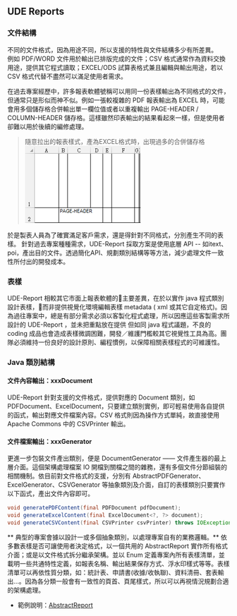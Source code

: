 ## UDE Reports

### 文件結構

不同的文件格式，因為用途不同，所以支援的特性與文件結構多少有所差異。  
例如 PDF/WORD 文件用於輸出已排版完成的文件；CSV 格式通常作為資料交換用途，提供其它程式讀取；EXCEL/ODS 試算表格式兼且編輯與輸出用途，若以 CSV 格式代替不盡然可以滿足使用者需求。

在過去專案經歷中，許多報表軟體號稱可以用同一份表樣輸出為不同格式的文件，但通常只是形似而神不似。例如一張較複雜的 PDF 報表輸出為 EXCEL 時，可能會用多個儲存格合併輸出單一欄位值或者以重複輸出 PAGE-HEADER / COLUMN-HEADER 儲存格。這樣雖然印表輸出的結果看起來一樣，但是使用者卻難以用於後續的編修處理。

> 隨意拉出的報表樣式，產為EXCEL格式時，出現過多的合併儲存格  
> ![](/assets/ch-01-01-excel.png)

於是製表人員為了確實滿足客戶需求，還是得針對不同格式，分別產生不同的表樣。
針對過去專案種種需求，UDE-Report 採取方案是使用底層 API -- 如itext、poi，產出目的文件。透過簡化API、規劃類別結構等等方法，減少處理文件一致性所付出的開發成本。

### 表樣

UDE-Report 相較其它市面上報表軟體的主要差異，在於以實作 java 程式類別設計表樣，而非提供視覺化環境編輯表樣 metadata \( xml 或其它自定格式\)。因為過往專案中，總是有部分需求必須以客製化程式處理，所以因應這些客製需求所設計的 UDE-Report ，並未把重點放在提供
但如同 java 程式議題，不良的 coding 成品也會造成表樣微調困難，開發／維護門檻較其它視覺性工具為高。團隊必須維持一份良好的設計原則、編程慣例，以保障相關表樣程式的可維護性。

### Java 類別結構

#### 文件內容輸出：xxxDocument

UDE-Report 針對支援的文件格式，提供對應的 Document 類別，如PDFDocument、ExcelDocument，只要建立類別實例，即可輕易使用各自提供的函式，輸出對應文件檔案內容。CSV 格式則因為操作方式單純，故直接使用 Apache Commons 中的 CSVPrinter 輸出。

#### 文件檔案輸出：xxxGenerator 

更進一步包裝文件產出類別，便是 DocumentGenerator —— 文件產生器的最上層介面。這個架構處理檔案 IO 開檔到關檔之間的雜務，還有多個文件分節組裝的相關機制。依目前對文件格式的支援，分別有 AbstractPDFGenerator、ExcelGenerator、CSVGenerator 等抽象類別及介面，自訂的表樣類別只要實作以下函式，產出文件內容即可。

```java
void generatePDFContent(final PDFDocument pdfDocument);
void generateExcelContent(final ExcelDocument<?, ?> document);
void generateCSVContent(final CSVPrinter csvPrinter) throws IOException;
```

** 典型的專案會據以設計一或多個抽象類別，以處理專案自有的業務邏輯。**
依多數表樣是否可讓使用者決定格式，以一個共用的 AbstractReport 實作所有格式介面；或是以文件格式拆分繼承架構。並以 Enum 定義專案內所有表樣清單，並載明一些共通特性定義，如報表名稱、輸出結果保存方式、浮水印樣式等等。表樣清單可以再依性質分類，如：統計表、申請書\(收據/收執聯\)、資料清冊、套表輸出…。因為各分類一般會有一致性的頁首、頁尾樣式，所以可以再視情況規劃合適的架構處理。

* 範例說明：[AbstractReport](AbstractReport.md)


